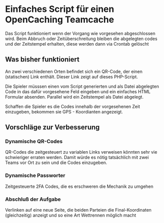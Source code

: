 # Einfaches Script für einen OpenCaching Teamcache
Das Script funktioniert wenn der Vorgang wie vorgesehen abgeschlossen wird. Beim Abbruch oder Zeitüberschreitung bleiben die abgelegten codes und der Zeitstempel erhalten, diese werden dann via Crontab gelöscht

## Was bisher funktioniert
An zwei verschiedenen Orten befindet sich ein QR-Code, der einen (statischen) Link enthält. Dieser Link zeigt auf dieses PHP-Script. 

Die Spieler müsssen einen vom Script generierten und als Datei abgelegten Code in das dafür vorgesehene Feld eingeben und ein einfaches HTML Formular absenden. Parallel wird ein Zeitstempel als Datei abgelegt.

Schaffen die Spieler es die Codes innehalb der vorgesehenen Zeit einzugeben, bekommen sie GPS - Koordianten angezeigt.


## Vorschläge zur Verbesserung
### Dynamische QR-Codes 
QR-Codes die zeitgesteuert zu variablen Links verweisen könnten sehr vie schwieriger erraten werden. Damit würde es nötig tatsächlich mit zwei Teams vor Ort zu sein und die Codes einzugeben.

### Dynamische Passworter
Zeitgesteuerte 2FA Codes, die es erschweren die Mechanik zu umgehen

### Abschluß der Aufgabe
Verlinken auf eine neue Seite, die beiden Parteien die Final-Koordinaten (gleichzeitig) anzeigt und so eine Art Wettrennen möglich macht
